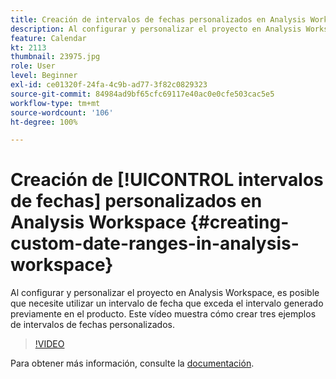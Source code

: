 ```yaml
---
title: Creación de intervalos de fechas personalizados en Analysis Workspace
description: Al configurar y personalizar el proyecto en Analysis Workspace, es posible que necesite utilizar un intervalo de fecha que exceda el intervalo generado previamente en el producto. Este vídeo muestra cómo crear tres ejemplos de intervalos de fechas personalizados.
feature: Calendar
kt: 2113
thumbnail: 23975.jpg
role: User
level: Beginner
exl-id: ce01320f-24fa-4c9b-ad77-3f82c0829323
source-git-commit: 84984ad9bf65cfc69117e40ac0e0cfe503cac5e5
workflow-type: tm+mt
source-wordcount: '106'
ht-degree: 100%

---
```


# Creación de [!UICONTROL intervalos de fechas] personalizados en Analysis Workspace {#creating-custom-date-ranges-in-analysis-workspace}

Al configurar y personalizar el proyecto en Analysis Workspace, es posible que necesite utilizar un intervalo de fecha que exceda el intervalo generado previamente en el producto. Este vídeo muestra cómo crear tres ejemplos de intervalos de fechas personalizados.

>[!VIDEO](https://video.tv.adobe.com/v/23975/?quality=12&learn=on)

Para obtener más información, consulte la [documentación](https://experienceleague.adobe.com/docs/analytics/analyze/analysis-workspace/components/calendar-date-ranges/custom-date-ranges.html?lang=es).
